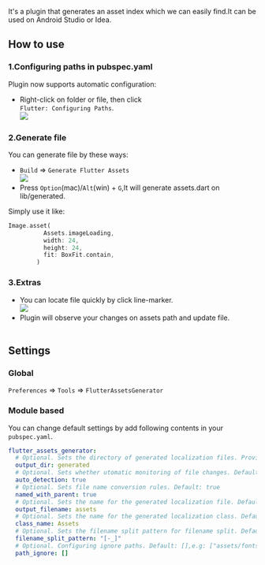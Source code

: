It's a plugin that generates an asset index which we can easily find.It can be used on Android Studio or Idea.

## How to use

### 1.Configuring paths in pubspec.yaml

Plugin now supports automatic configuration:
- Right-click on folder or file, then click
  <br>`Flutter: Configuring Paths`.
<br>![](https://tva1.sinaimg.cn/large/008vxvgGly1h9h9nxz6ttg30ed0ootl5.gif)
### 2.Generate file

You can generate file by these ways:

- `Build` => `Generate Flutter Assets`
<br>![](https://tva1.sinaimg.cn/large/008vxvgGly1h9h9rnd51mg30hv0orjz6.gif)
- Press `Option`(mac)/`Alt`(win) + `G`,It will generate assets.dart on lib/generated.

Simply use it like:

```dart
Image.asset(
          Assets.imageLoading,
          width: 24,
          height: 24,
          fit: BoxFit.contain,
        )
```

### 3.Extras

- You can locate file quickly by click line-marker.
  <br>![](https://tva1.sinaimg.cn/large/008vxvgGly1h9h9vyjccyg30hv0ordpz.gif)
- Plugin will observe your changes on assets path and update file.
  <br><img style="max-width:100%;overflow:hidden;" src="https://tva1.sinaimg.cn/large/008vxvgGly1h9h6yqqx09g312l0q4k4n.gif" alt="">

## Settings
### Global
`Preferences` => `Tools` => `FlutterAssetsGenerator`
### Module based
You can change default settings by add following contents in your `pubspec.yaml`.

```yaml
flutter_assets_generator:
  # Optional. Sets the directory of generated localization files. Provided value should be a valid path on lib dir. Default: generated
  output_dir: generated
  # Optional. Sets whether utomatic monitoring of file changes. Default: true
  auto_detection: true
  # Optional. Sets file name conversion rules. Default: true
  named_with_parent: true
  # Optional. Sets the name for the generated localization file. Default: assets
  output_filename: assets
  # Optional. Sets the name for the generated localization class. Default: Assets
  class_name: Assets
  # Optional. Sets the filename split pattern for filename split. Default: [-_]
  filename_split_pattern: "[-_]"
  # Optional. Configuring ignore paths. Default: [],e.g: ["assets/fonts", "assets/images/dark", ...]
  path_ignore: []
```
